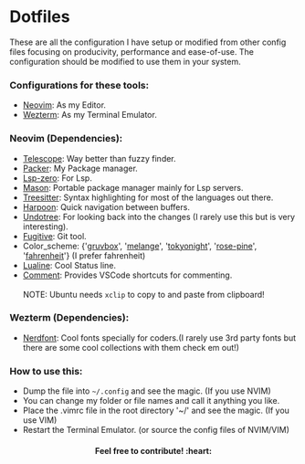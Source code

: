 # Dotfiles

These are all the configuration I have setup or modified from other config files focusing on producivity, performance and ease-of-use. The configuration should be modified to use them in your system.
&nbsp;

### Configurations for these tools:
* [Neovim](https://neovim.io/): As my Editor.
* [Wezterm](https://wezfurlong.org/wezterm/installation.html): As my Terminal Emulator.
&nbsp;

### Neovim (Dependencies):
* [Telescope](https://github.com/nvim-telescope/telescope.nvim): Way better than fuzzy finder.
* [Packer](https://github.com/wbthomason/packer.nvim): My Package manager.
* [Lsp-zero](https://github.com/VonHeikemen/lsp-zero.nvim): For Lsp.
* [Mason](https://github.com/williamboman/mason.nvim): Portable package manager mainly for Lsp servers.
* [Treesitter](https://github.com/nvim-treesitter/nvim-treesitter): Syntax highlighting for most of the languages out there.
* [Harpoon](https://github.com/ThePrimeagen/harpoon): Quick navigation between buffers.
* [Undotree](https://github.com/mbbill/undotree): For looking back into the changes (I rarely use this but is very interesting).
* [Fugitive](https://github.com/tpope/vim-fugitive): Git tool.
* Color_scheme: {'[gruvbox](https://github.com/ellisonleao/gruvbox.nvim)', '[melange](https://github.com/savq/melange-nvim)', '[tokyonight](https://github.com/folke/tokyonight.nvim)', '[rose-pine](https://github.com/rose-pine/neovim)', '[fahrenheit](https://github.com/fcpg/vim-fahrenheit)'} (I prefer fahrenheit)
* [Lualine](https://github.com/nvim-lualine/lualine.nvim): Cool Status line.
* [Comment](https://github.com/numToStr/Comment.nvim): Provides VSCode shortcuts for commenting.
<br></br>
NOTE: Ubuntu needs `xclip` to copy to and paste from clipboard!

### Wezterm (Dependencies):
* [Nerdfont](https://www.nerdfonts.com/): Cool fonts specially for coders.(I rarely use 3rd party fonts but there are some cool collections with them check em out!)
&nbsp;

### How to use this:
* Dump the file into `~/.config` and see the magic. (If you use NVIM)
* You can change my folder or file names and call it anything you like.
* Place the .vimrc file in the root directory '~/' and see the magic. (If you use VIM)
* Restart the Terminal Emulator. (or source the config files of NVIM/VIM)

<div align="center"><h4>Feel free to contribute! :heart:</h4></div>
